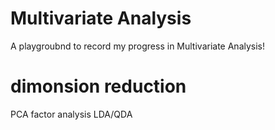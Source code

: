 # Multivariate Analysis

A playgroubnd to record my progress in Multivariate Analysis!

# dimonsion reduction
PCA
factor analysis
LDA/QDA
 
